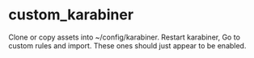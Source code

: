 # custom_karabiner

Clone or copy assets into ~/config/karabiner.
Restart karabiner, Go to custom rules and import.
These ones should just appear to be enabled.
